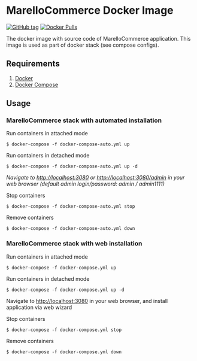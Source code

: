 # MarelloCommerce Docker Image
[![GitHub tag](https://img.shields.io/github/tag/djocker/marellocommerce.svg?maxAge=2592000)](https://hub.docker.com/r/djocker/marellocommerce/tags/) [![Docker Pulls](https://img.shields.io/docker/pulls/djocker/marellocommerce.svg?maxAge=2592000)](https://hub.docker.com/r/djocker/marellocommerce/)  

The docker image with source code of MarelloCommerce application.
This image is used as part of docker stack (see compose configs).

## Requirements

1. [Docker](https://www.docker.com/)
2. [Docker Compose](http://docs.docker.com/compose)

## Usage

### MarelloCommerce stack with automated installation

Run containers in attached mode

```
$ docker-compose -f docker-compose-auto.yml up
```

Run containers in detached mode

```
$ docker-compose -f docker-compose-auto.yml up -d
```

_Navigate to [http://localhost:3080](http://localhost:3080) or [http://localhost:3080/admin](http://localhost/admin:3080) in your web browser (default admin login/password: admin / admin1111)_

Stop containers

```
$ docker-compose -f docker-compose-auto.yml stop
```

Remove containers

```
$ docker-compose -f docker-compose-auto.yml down
```

### MarelloCommerce stack with web installation

Run containers in attached mode

```
$ docker-compose -f docker-compose.yml up
```

Run containers in detached mode

```
$ docker-compose -f docker-compose.yml up -d
```

Navigate to [http://localhost:3080](http://localhost:3080) in your web browser, and install application via web wizard

Stop containers

```
$ docker-compose -f docker-compose.yml stop
```

Remove containers

```
$ docker-compose -f docker-compose.yml down
```
